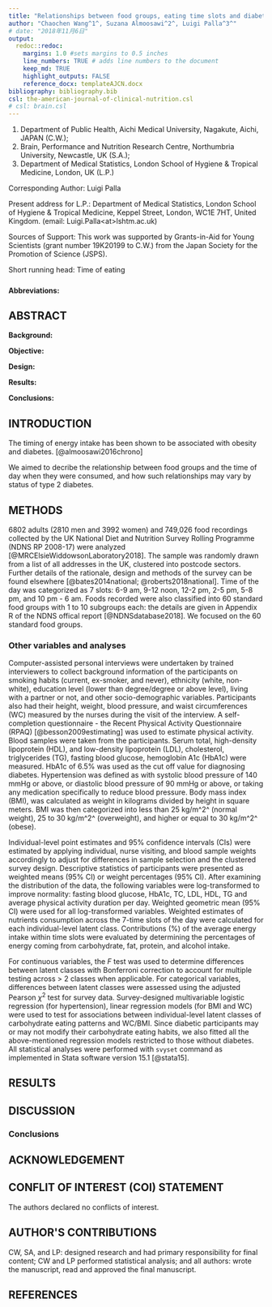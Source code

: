 ```yaml
---
title: "Relationships between food groups, eating time slots and diabetes status in adults from the UK National Diet and Nutrition Survey (2008–2017)"
author: "Chaochen Wang^1^, Suzana Almoosawi^2^, Luigi Palla^3^"
# date: "2018年11月6日"
output: 
  redoc::redoc:
    margins: 1.0 #sets margins to 0.5 inches
    line_numbers: TRUE # adds line numbers to the document
    keep_md: TRUE
    highlight_outputs: FALSE
    reference_docx: templateAJCN.docx
bibliography: bibliography.bib
csl: the-american-journal-of-clinical-nutrition.csl
# csl: brain.csl
---
```


<div class="redoc" id="redoc-codechunk-1">


</div>




<div class="redoc" id="redoc-codechunk-2">


</div>


1. Department of Public Health, Aichi Medical University, Nagakute, Aichi, JAPAN (C.W.);
3. Brain, Performance and Nutrition Research Centre, Northumbria University, Newcastle, UK (S.A.);
1. Department of Medical Statistics, London School of Hygiene & Tropical Medicine, London, UK (L.P.)

Corresponding Author: Luigi Palla

Present address for L.P.: Department of Medical Statistics, London School of Hygiene & Tropical Medicine, Keppel Street, London, WC1E 7HT, United Kingdom. (email: Luigi.Palla\<at\>lshtm.ac.uk)

Sources of Support: This work was supported by Grants-in-Aid for Young Scientists (grant number 19K20199 to C.W.) from the Japan Society for the Promotion of Science (JSPS).

Short running head: Time of eating 

##### 

**Abbreviations:** 

<span class="redoc" id="redoc-htmlcomment-1"><!-- MLCA, multilevel latent class analysis; T2D, type 2 diabetes; CVD, cardiovascular disease; NDNS RP, National Diet and Nutrition Survey Rolling Programme; PHE, Public Health England; FSA, Food Standards Agency; PSU, primary sampling units; BMI, body mass index; WC, waist circumferences; HDL, high-density lipoprotein; LDL, low-density lipoprotein; TG, triglycerides; HbA1c, hemoglobin A1c; CI, confidence interval. --></span>


##### 

## ABSTRACT


**Background:**

**Objective:**

**Design:**

**Results:**

**Conclusions:**


##### 

## INTRODUCTION

The timing of energy intake has been shown to be associated with obesity and diabetes. <span class="redoc" id="redoc-citation-1">[@almoosawi2016chrono]</span> 

We aimed to decribe the relationship between food groups and the time of day when they were consumed, and how such relationships may vary by status of type 2 diabetes.

## METHODS 


6802 adults (2810 men and 3992 women) and 749,026 food recordings collected by the UK National Diet and Nutrition Survey Rolling Programme (NDNS RP 2008-17) were analyzed <span class="redoc" id="redoc-citation-2">[@MRCElsieWiddowsonLaboratory2018]</span>. The sample was randomly drawn from a list of all addresses in the UK, clustered into postcode sectors. Further details of the rationale, design and methods of the survey can be found elsewhere <span class="redoc" id="redoc-citation-3">[@bates2014national; @roberts2018national]</span>. Time of the day was categorized as 7 slots: 6-9 am, 9-12 noon, 12-2 pm, 2-5 pm, 5-8 pm, and 10 pm - 6 am. Foods recorded were also classified into 60 standard food groups with 1 to 10 subgroups each: the details are given in Appendix R of the NDNS offical report <span class="redoc" id="redoc-citation-4">[@NDNSdatabase2018]</span>. We focused on the 60 standard food groups.  






### Other variables and analyses

Computer-assisted personal interviews were undertaken by trained interviewers to collect background information of the participants on smoking habits (current, ex-smoker, and never), ethnicity (white, non-white), education level (lower than degree/degree or above level), living with a partner or not, and other socio-demographic variables. Participants also had their height, weight, blood pressure, and waist circumferences (WC) measured by the nurses during the visit of the interview. A self-completion questionnaire - the Recent Physical Activity Questionnaire (RPAQ) <span class="redoc" id="redoc-citation-5">[@besson2009estimating]</span> was used to estimate physical activity. Blood samples were taken from the participants. Serum total, high-density lipoprotein (HDL), and low-density lipoprotein (LDL), cholesterol, triglycerides (TG), fasting blood glucose, hemoglobin A1c (HbA1c) were measured. HbA1c of 6.5% was used as the cut off value for diagnosing diabetes. Hypertension was defined as with systolic blood pressure of 140 mmHg or above, or diastolic blood pressure of 90 mmHg or above, or taking any medication specifically to reduce blood pressure. Body mass index (BMI), was calculated as weight in kilograms divided by height in square meters. BMI was then categorized into less than 25 kg/m^2^ (normal weight), 25 to 30 kg/m^2^ (overweight), and higher or equal to 30 kg/m^2^ (obese).

Individual-level point estimates and 95% confidence intervals (CIs) were estimated by applying individual, nurse visiting, and blood sample weights accordingly to adjust for differences in sample selection and the clustered survey design. Descriptive statistics of participants were presented as weighted means (95% CI) or weight percentages (95% CI). After examining the distribution of the data, the following variables were log-transformed to improve normality: fasting blood glucose, HbA1c, TC, LDL, HDL, TG and average physical activity duration per day. Weighted geometric mean (95% CI) were used for all log-transformed variables. Weighted estimates of nutrients consumption across the 7-time slots of the day were calculated for each individual-level latent class. Contributions (%) of the average energy intake within time slots were evaluated by determining the percentages of energy coming from carbohydrate, fat, protein, and alcohol intake. 

For continuous variables, the *F* test was used to determine differences between latent classes with Bonferroni correction to account for multiple testing across > 2 classes when applicable. For categorical variables, differences between latent classes were assessed using the adjusted Pearson $\chi^2$ test for survey data. Survey-designed multivariable logistic regression (for hypertension), linear regression models (for BMI and WC) were used to test for associations between individual-level latent classes of carbohydrate eating patterns and WC/BMI. Since diabetic participants may or may not modify their carbohydrate eating habits, we also fitted all the above-mentioned regression models restricted to those without diabetes. All statistical analyses were performed with `svyset` command as implemented in Stata software version 15.1 <span class="redoc" id="redoc-citation-6">[@stata15]</span>. 

## RESULTS



## DISCUSSION 


### Conclusions


## ACKNOWLEDGEMENT 

## CONFLIT OF INTEREST (COI) STATEMENT
The authors declared no conflicts of interest.

## AUTHOR'S CONTRIBUTIONS

CW, SA, and LP: designed research and had primary responsibility for final content; CW and LP performed statistical analysis; and all authors: wrote the manuscript, read and approved the final manuscript.

#####

## REFERENCES



